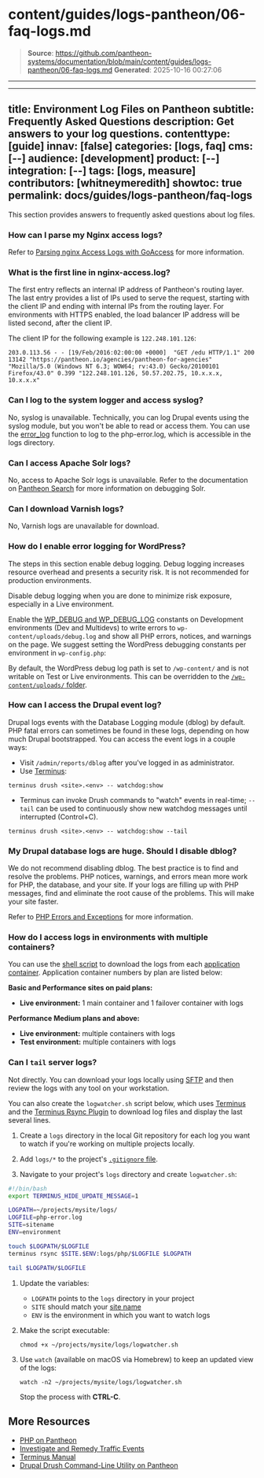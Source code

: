 # content/guides/logs-pantheon/06-faq-logs.md

> **Source**: https://github.com/pantheon-systems/documentation/blob/main/content/guides/logs-pantheon/06-faq-logs.md
> **Generated**: 2025-10-16 00:27:06

---

---
title: Environment Log Files on Pantheon
subtitle: Frequently Asked Questions
description: Get answers to your log questions.
contenttype: [guide]
innav: [false]
categories: [logs, faq]
cms: [--]
audience: [development]
product: [--]
integration: [--]
tags: [logs, measure]
contributors: [whitneymeredith]
showtoc: true
permalink: docs/guides/logs-pantheon/faq-logs
---

This section provides answers to frequently asked questions about log files.

### How can I parse my Nginx access logs?

Refer to [Parsing nginx Access Logs with GoAccess](/guides/logs-pantheon/nginx-access-logs) for more information.

### What is the first line in nginx-access.log?

The first entry reflects an internal IP address of Pantheon's routing layer. The last entry provides a list of IPs used to serve the request, starting with the client IP and ending with internal IPs from the routing layer. For environments with HTTPS enabled, the load balancer IP address will be listed second, after the client IP.

The client IP for the following example is `122.248.101.126`:

```nginx
203.0.113.56 - - [19/Feb/2016:02:00:00 +0000]  "GET /edu HTTP/1.1" 200 13142 "https://pantheon.io/agencies/pantheon-for-agencies" "Mozilla/5.0 (Windows NT 6.3; WOW64; rv:43.0) Gecko/20100101 Firefox/43.0" 0.399 "122.248.101.126, 50.57.202.75, 10.x.x.x, 10.x.x.x"
```

### Can I log to the system logger and access syslog?

No, syslog is unavailable. Technically, you can log Drupal events using the syslog module, but you won't be able to read or access them. You can use the [error_log](https://secure.php.net/manual/en/function.error-log.php) function to log to the php-error.log, which is accessible in the logs directory.

### Can I access Apache Solr logs?

No, access to Apache Solr logs is unavailable. Refer to the documentation on [Pantheon Search](/solr) for more information on debugging Solr.

### Can I download Varnish logs?

No, Varnish logs are unavailable for download.

### How do I enable error logging for WordPress?

<Alert title="Warning" type="danger">

The steps in this section enable debug logging. Debug logging increases resource overhead and presents a security risk. It is not recommended for production environments.

Disable debug logging when you are done to minimize risk exposure, especially in a Live environment.

</Alert>

Enable the [WP_DEBUG and WP_DEBUG_LOG](https://codex.wordpress.org/Debugging_in_WordPress) constants on Development environments (Dev and Multidevs) to write errors to `wp-content/uploads/debug.log` and show all PHP errors, notices, and warnings on the page. We suggest setting the WordPress debugging constants per environment in `wp-config.php`:

<Partial file="wp-debugging.md" />

By default, the WordPress debug log path is set to `/wp-content/` and is not writable on Test or Live environments. This can be overridden to the [`/wp-content/uploads/` folder](/guides/php/wp-config-php/#how-do-i-change-the-default-debuglog-location).

### How can I access the Drupal event log?

Drupal logs events with the Database Logging module (dblog) by default. PHP fatal errors can sometimes be found in these logs, depending on how much Drupal bootstrapped. You can access the event logs in a couple ways:

- Visit `/admin/reports/dblog` after you've logged in as administrator.
- Use [Terminus](/terminus):

 ```bash{promptUser: user}
 terminus drush <site>.<env> -- watchdog:show
 ```

- Terminus can invoke Drush commands to "watch" events in real-time; `--tail` can be used to continuously show new watchdog messages until interrupted (Control+C).

 ```bash{promptUser: user}
 terminus drush <site>.<env> -- watchdog:show --tail
 ```

### My Drupal database logs are huge. Should I disable dblog?

We do not recommend disabling dblog. The best practice is to find and resolve the problems. PHP notices, warnings, and errors mean more work for PHP, the database, and your site. If your logs are filling up with PHP messages, find and eliminate the root cause of the problems. This will make your site faster.

Refer to [PHP Errors and Exceptions](/guides/php/php-errors) for more information.

### How do I access logs in environments with multiple containers?

You can use the [shell script](/guides/logs-pantheon/automate-log-downloads#create-a-script) to download the logs from each [application container](/application-containers). Application container numbers by plan are listed below:

**Basic and Performance sites on paid plans:**

   - **Live environment:** 1 main container and 1 failover container with logs

**Performance Medium plans and above:**

   - **Live environment:** multiple containers with logs
   - **Test environment:** multiple containers with logs

### Can I `tail` server logs?

Not directly. You can download your logs locally using [SFTP](#access-logs-via-sftp) and then review the logs with any tool on your workstation.

You can also create the `logwatcher.sh` script below, which uses [Terminus](/terminus) and the [Terminus Rsync Plugin](https://github.com/pantheon-systems/terminus-rsync-plugin) to download log files and display the last several lines.

1. Create a `logs` directory in the local Git repository for each log you want to watch if you're working on multiple projects locally. 

1. Add `logs/*` to the project's [`.gitignore` file](/guides/git/faq-git#can-i-use-gitignore-on-pantheon).

1. Navigate to your project's `logs` directory and create `logwatcher.sh`:

  ```bash:title=logwatcher.sh
  #!/bin/bash
  export TERMINUS_HIDE_UPDATE_MESSAGE=1

  LOGPATH=~/projects/mysite/logs/
  LOGFILE=php-error.log
  SITE=sitename
  ENV=environment

  touch $LOGPATH/$LOGFILE
  terminus rsync $SITE.$ENV:logs/php/$LOGFILE $LOGPATH

  tail $LOGPATH/$LOGFILE
  ```

1. Update the variables:

    - `LOGPATH` points to the `logs` directory in your project
    - `SITE` should match your [site name](/terminus/examples/#siteenv)
    - `ENV` is the environment in which you want to watch logs

1. Make the script executable:

   ```bash{promptUser: user}
   chmod +x ~/projects/mysite/logs/logwatcher.sh
   ```

1. Use `watch` (available on macOS via Homebrew) to keep an updated view of the logs:

   ```bash{promptUser: user}
   watch -n2 ~/projects/mysite/logs/logwatcher.sh
   ```

   Stop the process with **CTRL-C**.


## More Resources

- [PHP on Pantheon](/guides/php)
- [Investigate and Remedy Traffic Events](/guides/account-mgmt/traffic/remedy)
- [Terminus Manual](/terminus)
- [Drupal Drush Command-Line Utility on Pantheon](/guides/drush)

